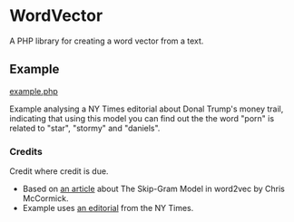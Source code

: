 # WordVector

A PHP library for creating a word vector from a text.


## Example
[example.php](examples/example.php)

Example analysing a NY Times editorial about Donal Trump's money trail,
indicating that using this model you can find out the the word "porn"
is related to "star", "stormy" and "daniels".

### Credits
Credit where credit is due.

* Based on [an article](http://mccormickml.com/2016/04/19/word2vec-tutorial-the-skip-gram-model/) about The Skip-Gram Model in word2vec by Chris McCormick.
* Example uses [an editorial](https://www.nytimes.com/2018/05/09/opinion/trumps-shadowy-money-trail.html?rref=collection%2Fsectioncollection%2Fopinion-editorials&action=click&contentCollection=editorials&region=stream&module=stream_unit&version=latest&contentPlacement=9&pgtype=sectionfront) from the NY Times.